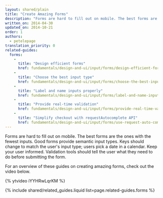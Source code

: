 ```yaml
---
layout: shared/plain
title: "Create Amazing Forms"
description: "Forms are hard to fill out on mobile. The best forms are the ones with the fewest inputs."
written_on: 2014-04-30
updated_on: 2014-10-21
order: 1
authors:
  - petelepage
translation_priority: 0
related-guides:
  forms:
    -
      title: "Design efficient forms"
      href: fundamentals/design-and-ui/input/forms/design-efficient-forms
    -
      title: "Choose the best input type"
      href: fundamentals/design-and-ui/input/forms/choose-the-best-input-type
    -
      title: "Label and name inputs properly"
      href: fundamentals/design-and-ui/input/forms/label-and-name-inputs
    -
      title: "Provide real-time validation"
      href: fundamentals/design-and-ui/input/forms/provide-real-time-validation
    -
      title: "Simplify checkout with requestAutocomplete API"
      href: fundamentals/design-and-ui/input/forms/use-request-auto-complete
---
```


<p class="intro">
  Forms are hard to fill out on mobile. The best forms are the ones with the fewest inputs. Good forms provide semantic input types. Keys should change to match the user's input type; users pick a date in a calendar. Keep your user informed. Validation tools should tell the user what they need to do before submitting the form.
</p>

For an overview of these guides on creating amazing forms, check out the video below.

{% ytvideo iYYHRwLqrKM %}

{% include shared/related_guides.liquid list=page.related-guides.forms %}

